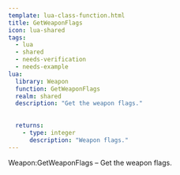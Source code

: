 ```yaml
---
template: lua-class-function.html
title: GetWeaponFlags
icon: lua-shared
tags:
  - lua
  - shared
  - needs-verification
  - needs-example
lua:
  library: Weapon
  function: GetWeaponFlags
  realm: shared
  description: "Get the weapon flags."
  
  
  returns:
    - type: integer
      description: "Weapon flags."
---
```


<div class="lua__search__keywords">
Weapon:GetWeaponFlags &#x2013; Get the weapon flags.
</div>
